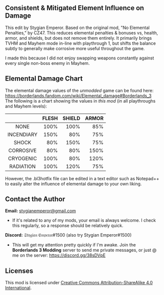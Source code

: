 Consistent & Mitigated Element Influence on Damage
--------------------------------------------------

This edit by Stygian Emperor. Based on the original mod, "No Elemental Penalties," by CZ47.
This reduces elemental penalties & bonuses vs, health, armor, and shields, but does not remove them entirely. It primarily brings TVHM and Mayhem mode in-line with playthrough 1, but shifts the balance subtly to generally make corrosive more useful throughout the game.

I made this because I did not enjoy swapping weapons constantly against every single non-boss enemy in Mayhem.

Elemental Damage Chart
----------------------

The elemental damage values of the *unmodded* game can be found here: https://borderlands.fandom.com/wiki/Elemental_damage#Borderlands_3
The following is a chart showing the values in *this mod* (in all playthroughs and Mayhem levels):

|            | FLESH | SHIELD | ARMOR |
|   :---:    |   ---:|    ---:|   ---:|
| NONE       | 100%  | 100%   |  85%  |
| INCENDIARY | 150%  |  80%   |  75%  |
| SHOCK      |  80%  |  150%  |  75%  |
| CORROSIVE  |  80%  |   80%  | 150%  |
| CRYOGENIC  | 100%  |   80%  | 120%  |
| RADIATION  | 100%  |  120%  |  75%  |

However, the .bl3hotfix file can be edited in a text editor such as Notepad++ to easily alter the influence of elemental damage to your own liking.

Contact the Author
------------------
**Email:** stygianemperor@gmail.com
- If it's related to any of my mods, your email is always welcome. I check this regularly, so a response should be relatively quick.

**Discord:** 𝔖𝔱𝔶𝔤𝔦𝔞𝔫 𝔈𝔪𝔭𝔢𝔯𝔬𝔯#1500 (also try Stygian Emperor#1500)
- This will get my attention pretty quickly if I'm awake. Join the **Borderlands 3 Modding** server to send me private messages, or just @ me on the server: https://discord.gg/38sDVpE

Licenses
--------

This mod is licensed under [Creative Commons Attribution-ShareAlike 4.0 International](https://creativecommons.org/licenses/by-sa/4.0/).
